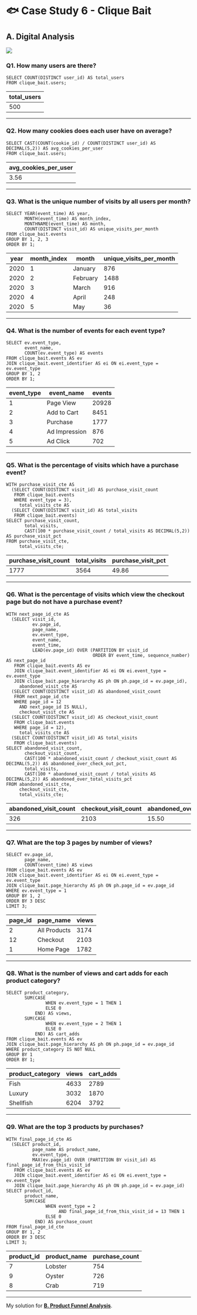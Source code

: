 # :fish: Case Study 6 - Clique Bait

## A. Digital Analysis

<picture>
  <img src="https://img.shields.io/badge/mysql-005C84?style=for-the-badge&logo=mysql&logoColor=white">
</picture>

### Q1. How many users are there?
```mysql
SELECT COUNT(DISTINCT user_id) AS total_users
FROM clique_bait.users;
```
| total_users |
|-------------|
| 500         |

---
### Q2. How many cookies does each user have on average?
```mysql
SELECT CAST(COUNT(cookie_id) / COUNT(DISTINCT user_id) AS DECIMAL(5,2)) AS avg_cookies_per_user
FROM clique_bait.users;
```
| avg_cookies_per_user |
|----------------------|
| 3.56                 |

---
### Q3. What is the unique number of visits by all users per month?
```mysql
SELECT YEAR(event_time) AS year,
       MONTH(event_time) AS month_index,
       MONTHNAME(event_time) AS month,
       COUNT(DISTINCT visit_id) AS unique_visits_per_month
FROM clique_bait.events
GROUP BY 1, 2, 3
ORDER BY 1;
```
| year | month_index | month    | unique_visits_per_month |
|------|-------------|----------|-------------------------|
| 2020 | 1           | January  | 876                     |
| 2020 | 2           | February | 1488                    |
| 2020 | 3           | March    | 916                     |
| 2020 | 4           | April    | 248                     |
| 2020 | 5           | May      | 36                      |

---
### Q4. What is the number of events for each event type?
```mysql
SELECT ev.event_type,
       event_name,
       COUNT(ev.event_type) AS events
FROM clique_bait.events AS ev
JOIN clique_bait.event_identifier AS ei ON ei.event_type = ev.event_type
GROUP BY 1, 2
ORDER BY 1;
```
| event_type | event_name    | events |
|------------|---------------|--------|
| 1          | Page View     | 20928  |
| 2          | Add to Cart   | 8451   |
| 3          | Purchase      | 1777   |
| 4          | Ad Impression | 876    |
| 5          | Ad Click      | 702    |

---
### Q5. What is the percentage of visits which have a purchase event?
```mysql
WITH purchase_visit_cte AS
  (SELECT COUNT(DISTINCT visit_id) AS purchase_visit_count
   FROM clique_bait.events
   WHERE event_type = 3),
     total_visits_cte AS
  (SELECT COUNT(DISTINCT visit_id) AS total_visits
   FROM clique_bait.events)
SELECT purchase_visit_count,
       total_visits,
       CAST(100 * purchase_visit_count / total_visits AS DECIMAL(5,2)) AS purchase_visit_pct
FROM purchase_visit_cte,
     total_visits_cte;
```
| purchase_visit_count | total_visits | purchase_visit_pct |
|----------------------|--------------|--------------------|
| 1777                 | 3564         | 49.86              |

---
### Q6. What is the percentage of visits which view the checkout page but do not have a purchase event?
```mysql
WITH next_page_id_cte AS
  (SELECT visit_id,
          ev.page_id,
          page_name,
          ev.event_type,
          event_name,
          event_time,
          LEAD(ev.page_id) OVER (PARTITION BY visit_id
                                 ORDER BY event_time, sequence_number) AS next_page_id
   FROM clique_bait.events AS ev
   JOIN clique_bait.event_identifier AS ei ON ei.event_type = ev.event_type
   JOIN clique_bait.page_hierarchy AS ph ON ph.page_id = ev.page_id),
     abandoned_visit_cte AS
  (SELECT COUNT(DISTINCT visit_id) AS abandoned_visit_count
   FROM next_page_id_cte
   WHERE page_id = 12
     AND next_page_id IS NULL),
     checkout_visit_cte AS
  (SELECT COUNT(DISTINCT visit_id) AS checkout_visit_count
   FROM clique_bait.events
   WHERE page_id = 12),
     total_visits_cte AS
  (SELECT COUNT(DISTINCT visit_id) AS total_visits
   FROM clique_bait.events)
SELECT abandoned_visit_count,
       checkout_visit_count,
       CAST(100 * abandoned_visit_count / checkout_visit_count AS DECIMAL(5,2)) AS abandoned_over_check_out_pct,
       total_visits,
       CAST(100 * abandoned_visit_count / total_visits AS DECIMAL(5,2)) AS abandoned_over_total_visits_pct
FROM abandoned_visit_cte,
     checkout_visit_cte,
     total_visits_cte;
```
| abandoned_visit_count | checkout_visit_count | abandoned_over_check_out_pct | total_visits | abandoned_over_total_visits_pct |
|-----------------------|----------------------|------------------------------|--------------|---------------------------------|
| 326                   | 2103                 | 15.50                        | 3564         | 9.15                            |

---
### Q7. What are the top 3 pages by number of views?
```mysql
SELECT ev.page_id,
       page_name,
       COUNT(event_time) AS views
FROM clique_bait.events AS ev
JOIN clique_bait.event_identifier AS ei ON ei.event_type = ev.event_type
JOIN clique_bait.page_hierarchy AS ph ON ph.page_id = ev.page_id
WHERE ev.event_type = 1
GROUP BY 1, 2
ORDER BY 3 DESC
LIMIT 3;
```
| page_id | page_name    | views |
|---------|--------------|-------|
| 2       | All Products | 3174  |
| 12      | Checkout     | 2103  |
| 1       | Home Page    | 1782  |

---
### Q8. What is the number of views and cart adds for each product category?
```mysql
SELECT product_category,
       SUM(CASE
               WHEN ev.event_type = 1 THEN 1
               ELSE 0
           END) AS views,
       SUM(CASE
               WHEN ev.event_type = 2 THEN 1
               ELSE 0
           END) AS cart_adds
FROM clique_bait.events AS ev
JOIN clique_bait.page_hierarchy AS ph ON ph.page_id = ev.page_id
WHERE product_category IS NOT NULL
GROUP BY 1
ORDER BY 1;
```
| product_category | views | cart_adds |
|------------------|-------|-----------|
| Fish             | 4633  | 2789      |
| Luxury           | 3032  | 1870      |
| Shellfish        | 6204  | 3792      |

---
### Q9. What are the top 3 products by purchases?
```mysql
WITH final_page_id_cte AS
  (SELECT product_id,
          page_name AS product_name,
          ev.event_type,
          MAX(ev.page_id) OVER (PARTITION BY visit_id) AS final_page_id_from_this_visit_id
   FROM clique_bait.events AS ev
   JOIN clique_bait.event_identifier AS ei ON ei.event_type = ev.event_type
   JOIN clique_bait.page_hierarchy AS ph ON ph.page_id = ev.page_id)
SELECT product_id,
       product_name,
       SUM(CASE
               WHEN event_type = 2
                    AND final_page_id_from_this_visit_id = 13 THEN 1
               ELSE 0
           END) AS purchase_count
FROM final_page_id_cte
GROUP BY 1, 2
ORDER BY 3 DESC
LIMIT 3;
```
| product_id | product_name | purchase_count |
|------------|--------------|----------------|
| 7          | Lobster      | 754            |
| 9          | Oyster       | 726            |
| 8          | Crab         | 719            |

---
My solution for **[B. Product Funnel Analysis](B.%20Product%20Funnel%20Analysis.md)**.
